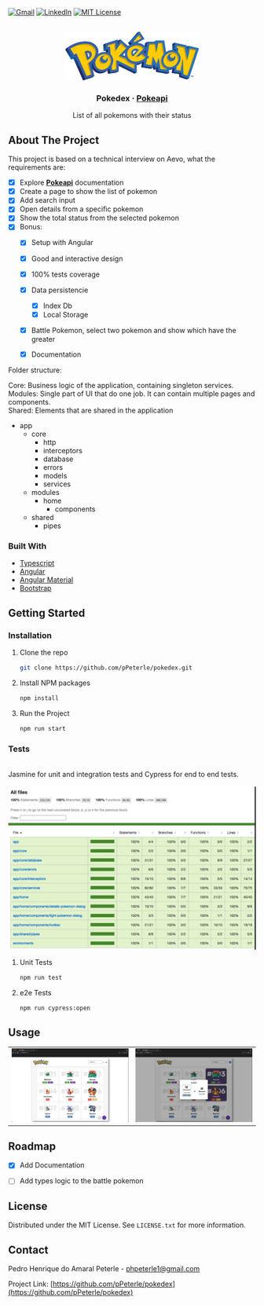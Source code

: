 <div id="top"></div>


[![Gmail][gmail-shield]][gmail-url]
[![LinkedIn][linkedin-shield]][linkedin-url]
[![MIT License][license-shield]][license-url]

<!-- PROJECT LOGO -->
<br />
<div align="center">
  <a href="https://github.com/pPeterle/pokedex">
    <img src="src/assets/pokemon.png" alt="Logo" height="100">
  </a>

  <h3 align="center">Pokedex ·  <a href="https://pokeapi.co/docs/v2"><strong>Pokeapi</strong></a> </h3>

  <p align="center">
    List of all pokemons with their status
  </p>
</div>

<!-- ABOUT THE PROJECT -->
## About The Project

This project is based on a technical interview on Aevo, what the requirements are:

- [x] Explore <a href="https://pokeapi.co/docs/v2"><strong>Pokeapi</strong></a> documentation
- [x] Create a page to show the list of pokemon
- [x] Add search input
- [x] Open details from a specific pokemon
- [x] Show the total status from the selected pokemon
- [x] Bonus:
    - [x] Setup with Angular 
    - [x] Good and interactive design
    - [x] 100% tests coverage
    - [x] Data persistencie
        - [x] Index Db
        - [x] Local Storage
    - [x] Battle Pokemon, select two pokemon and show which have the greater 
    - [x] Documentation


Folder structure:

Core: Business logic of the application, containing singleton services. <br>
Modules: Single part of UI that do one job. It can contain multiple pages and components. <br>
Shared: Elements that are shared in the application <br>

- app
  - core
    - http
    - interceptors
    - database
    - errors
    - models
    - services
  - modules
    - home
      - components
  - shared
    - pipes

### Built With

* [Typescript](https://www.typescriptlang.org/)
* [Angular](https://angular.io/)
* [Angular Material](https://material.angular.io/)
* [Bootstrap](https://getbootstrap.com)

<!-- GETTING STARTED -->
## Getting Started

### Installation

1. Clone the repo
   ```sh
   git clone https://github.com/pPeterle/pokedex.git
   ```
2. Install NPM packages
   ```sh
   npm install
   ```
3. Run the Project
   ```sh
   npm run start
   ```
### Tests
<br>
Jasmine for unit and integration tests and Cypress for end to end tests.
<br> <br>
  <img src="src/assets/tests.png" alt="Logo" >

1. Unit Tests
   ```sh
   npm run test
   ```
2. e2e Tests
   ```sh
   npm run cypress:open
   ```

<!-- USAGE EXAMPLES -->
## Usage
<table>
  <tr>
    <td valign="top"> <img src="src/assets/home-page.png" alt="Home"> </td>
    <td valign="top"> <img src="src/assets/battle.png" alt="Battle"> </td>
  </tr>
</table>

<!-- ROADMAP -->
## Roadmap

- [x] Add Documentation
- [ ] Add types logic to the battle pokemon


<!-- LICENSE -->
## License

Distributed under the MIT License. See `LICENSE.txt` for more information.

<!-- CONTACT -->
## Contact

Pedro Henrique do Amaral Peterle - phpeterle1@gmail.com

Project Link: [https://github.com/pPeterle/pokedex](https://github.com/pPeterle/pokedex)


<!-- MARKDOWN LINKS & IMAGES -->
<!-- https://www.markdownguide.org/basic-syntax/#reference-style-links -->
[gmail-shield]: https://img.shields.io/badge/Gmail-D14836?style=for-the-badge&logo=gmail&logoColor=white
[gmail-url]: https://mail.google.com/mail/?view=cm&fs=1&to=phpeterle1@gmail.com
[license-shield]: https://img.shields.io/github/license/othneildrew/Best-README-Template.svg?style=for-the-badge
[license-url]: https://github.com/othneildrew/Best-README-Template/blob/master/LICENSE.txt
[linkedin-shield]: https://img.shields.io/badge/-LinkedIn-black.svg?style=for-the-badge&logo=linkedin&colorB=555
[linkedin-url]: https://github.com/pPeterle/pokedex/blob/main/LICENSE
[product-screenshot]: images/screenshot.png
